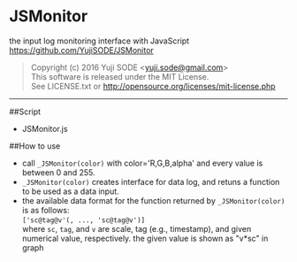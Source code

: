 # JSMonitor
the input log monitoring interface with JavaScript  
https://github.com/YujiSODE/JSMonitor

>Copyright (c) 2016 Yuji SODE \<yuji.sode@gmail.com\>  
>This software is released under the MIT License.  
>See LICENSE.txt or http://opensource.org/licenses/mit-license.php
______

##Script
* JSMonitor.js

##How to use
* call `_JSMonitor(color)` with color='R,G,B,alpha' and every value is between 0 and 255.
* `_JSMonitor(color)` creates interface for data log, and retuns a function to be used as a data input.
* the available data format for the function returned by `_JSMonitor(color)` is as follows:  
`['sc@tag@v'(, ..., 'sc@tag@v')]`  
where `sc`, `tag`, and `v` are scale, tag (e.g., timestamp), and given numerical value, respectively. the given value is shown as "v\*sc" in graph
